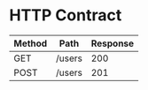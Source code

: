 # HTTP Contract

| Method | Path    | Response |
|--------|---------|----------|
| GET    | /users  | 200      |
| POST   | /users  | 201      |

